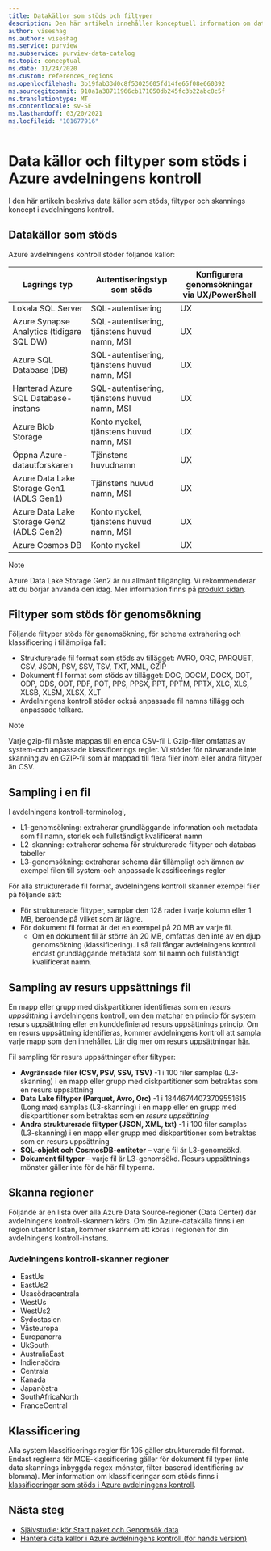 ```yaml
---
title: Datakällor som stöds och filtyper
description: Den här artikeln innehåller konceptuell information om data källor och filtyper som stöds i avdelningens kontroll.
author: viseshag
ms.author: viseshag
ms.service: purview
ms.subservice: purview-data-catalog
ms.topic: conceptual
ms.date: 11/24/2020
ms.custom: references_regions
ms.openlocfilehash: 3b19fab33d0c8f53025605fd14fe65f08e660392
ms.sourcegitcommit: 910a1a38711966cb171050db245fc3b22abc8c5f
ms.translationtype: MT
ms.contentlocale: sv-SE
ms.lasthandoff: 03/20/2021
ms.locfileid: "101677916"
---
```

# <a name="supported-data-sources-and-file-types-in-azure-purview"></a>Data källor och filtyper som stöds i Azure avdelningens kontroll

I den här artikeln beskrivs data källor som stöds, filtyper och skannings koncept i avdelningens kontroll.

## <a name="supported-data-sources"></a>Datakällor som stöds

Azure avdelningens kontroll stöder följande källor:

| Lagrings typ | Autentiseringstyp som stöds | Konfigurera genomsökningar via UX/PowerShell |
| ---------- | ------------------- | ------------------------------ |
| Lokala SQL Server                   | SQL-autentisering                        | UX                                |
| Azure Synapse Analytics (tidigare SQL DW)            | SQL-autentisering, tjänstens huvud namn, MSI               | UX                             |
| Azure SQL Database (DB)                  | SQL-autentisering, tjänstens huvud namn, MSI               | UX |
| Hanterad Azure SQL Database-instans      | SQL-autentisering, tjänstens huvud namn, MSI               | UX    |
| Azure Blob Storage                       | Konto nyckel, tjänstens huvud namn, MSI | UX            |
| Öppna Azure-datautforskaren                      | Tjänstens huvudnamn                              | UX            |
| Azure Data Lake Storage Gen1 (ADLS Gen1) | Tjänstens huvud namn, MSI                              | UX            |
| Azure Data Lake Storage Gen2 (ADLS Gen2) | Konto nyckel, tjänstens huvud namn, MSI            | UX            |
| Azure Cosmos DB                          | Konto nyckel                                    | UX            |


> [!Note]
> Azure Data Lake Storage Gen2 är nu allmänt tillgänglig. Vi rekommenderar att du börjar använda den idag. Mer information finns på [produkt sidan](https://azure.microsoft.com/en-us/services/storage/data-lake-storage/).

## <a name="file-types-supported-for-scanning"></a>Filtyper som stöds för genomsökning

Följande filtyper stöds för genomsökning, för schema extrahering och klassificering i tillämpliga fall:

- Strukturerade fil format som stöds av tillägget: AVRO, ORC, PARQUET, CSV, JSON, PSV, SSV, TSV, TXT, XML, GZIP
- Dokument fil format som stöds av tillägget: DOC, DOCM, DOCX, DOT, ODP, ODS, ODT, PDF, POT, PPS, PPSX, PPT, PPTM, PPTX, XLC, XLS, XLSB, XLSM, XLSX, XLT
- Avdelningens kontroll stöder också anpassade fil namns tillägg och anpassade tolkare.
 
> [!Note]
> Varje gzip-fil måste mappas till en enda CSV-fil i. Gzip-filer omfattas av system-och anpassade klassificerings regler. Vi stöder för närvarande inte skanning av en GZIP-fil som är mappad till flera filer inom eller andra filtyper än CSV. 

## <a name="sampling-within-a-file"></a>Sampling i en fil

I avdelningens kontroll-terminologi,
- L1-genomsökning: extraherar grundläggande information och metadata som fil namn, storlek och fullständigt kvalificerat namn
- L2-skanning: extraherar schema för strukturerade filtyper och databas tabeller
- L3-genomsökning: extraherar schema där tillämpligt och ämnen av exempel filen till system-och anpassade klassificerings regler

För alla strukturerade fil format, avdelningens kontroll skanner exempel filer på följande sätt:

- För strukturerade filtyper, samplar den 128 rader i varje kolumn eller 1 MB, beroende på vilket som är lägre.
- För dokument fil format är det en exempel på 20 MB av varje fil.
    - Om en dokument fil är större än 20 MB, omfattas den inte av en djup genomsökning (klassificering). I så fall fångar avdelningens kontroll endast grundläggande metadata som fil namn och fullständigt kvalificerat namn.

## <a name="resource-set-file-sampling"></a>Sampling av resurs uppsättnings fil

En mapp eller grupp med diskpartitioner identifieras som en *resurs uppsättning* i avdelningens kontroll, om den matchar en princip för system resurs uppsättning eller en kunddefinierad resurs uppsättnings princip. Om en resurs uppsättning identifieras, kommer avdelningens kontroll att sampla varje mapp som den innehåller. Lär dig mer om resurs uppsättningar [här](concept-resource-sets.md).

Fil sampling för resurs uppsättningar efter filtyper:

- **Avgränsade filer (CSV, PSV, SSV, TSV)** -1 i 100 filer samplas (L3-skanning) i en mapp eller grupp med diskpartitioner som betraktas som en resurs uppsättning
- **Data Lake filtyper (Parquet, Avro, Orc)** -1 i 18446744073709551615 (Long max) samplas (L3-skanning) i en mapp eller en grupp med diskpartitioner som betraktas som en *resurs uppsättning*
- **Andra strukturerade filtyper (JSON, XML, txt)** -1 i 100 filer samplas (L3-skanning) i en mapp eller grupp med diskpartitioner som betraktas som en resurs uppsättning
- **SQL-objekt och CosmosDB-entiteter** – varje fil är L3-genomsökd.
- **Dokument fil typer** – varje fil är L3-genomsökd. Resurs uppsättnings mönster gäller inte för de här fil typerna.

## <a name="scan-regions"></a>Skanna regioner
Följande är en lista över alla Azure Data Source-regioner (Data Center) där avdelningens kontroll-skannern körs. Om din Azure-datakälla finns i en region utanför listan, kommer skannern att köras i regionen för din avdelningens kontroll-instans.
 
### <a name="purview-scanner-regions"></a>Avdelningens kontroll-skanner regioner

- EastUs
- EastUs2 
- Usasödracentrala
- WestUs
- WestUs2
- Sydostasien
- Västeuropa
- Europanorra
- UkSouth
- AustraliaEast
- Indiensödra
- Centrala
- Kanada
- Japanöstra
- SouthAfricaNorth
- FranceCentral

## <a name="classification"></a>Klassificering

Alla system klassificerings regler för 105 gäller strukturerade fil format. Endast reglerna för MCE-klassificering gäller för dokument fil typer (inte data skannings inbyggda regex-mönster, filter-baserad identifiering av blomma). Mer information om klassificeringar som stöds finns i [klassificeringar som stöds i Azure avdelningens kontroll](supported-classifications.md).

## <a name="next-steps"></a>Nästa steg

- [Självstudie: kör Start paket och Genomsök data](tutorial-scan-data.md)
- [Hantera data källor i Azure avdelningens kontroll (för hands version)](manage-data-sources.md)